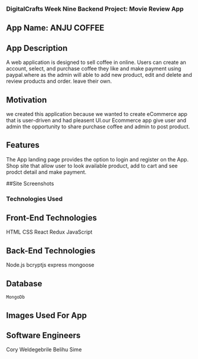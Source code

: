 ### DigitalCrafts Week Nine Backend Project: Movie Review App



## App Name: ANJU COFFEE




## App Description
 A web application is designed to sell coffee in online. Users can create an account, select, and purchase coffee they like and make payment using paypal.where as the admin will able to add new product, edit and delete and review products and order. leave their own. 

## Motivation

we created this application because we wanted to create eCommerce app that is user-driven and had pleasent UI.our Ecommerce app give user and admin the opportunity to share purchase coffee and admin to post product.


## Features
The App landing page provides the option to login  and register  on the App. Shop site that allow user to look available product, add to cart and see prodct detail and make payment.

##Site Screenshots



### Technologies Used

## Front-End Technologies
HTML
CSS
React
Redux
JavaScript

## Back-End Technologies
Node.js
bcryptjs
express
mongoose

## Database
    MongoDb
    
    
## Images Used For App

## Software Engineers
Cory
Weldegebrile Belihu Sime

    

